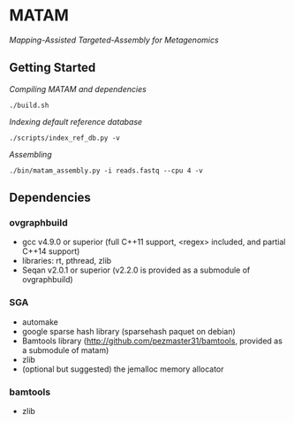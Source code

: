 # MATAM

*Mapping-Assisted Targeted-Assembly for Metagenomics* 

## Getting Started

*Compiling MATAM and dependencies*

`./build.sh`

*Indexing default reference database*

`./scripts/index_ref_db.py -v`

*Assembling*

`./bin/matam_assembly.py -i reads.fastq --cpu 4 -v`

## Dependencies

### ovgraphbuild

* gcc v4.9.0 or superior (full C++11 support, \<regex\> included, and partial C++14 support)
* libraries: rt, pthread, zlib
* Seqan v2.0.1 or superior (v2.2.0 is provided as a submodule of ovgraphbuild)

### SGA

* automake
* google sparse hash library (sparsehash paquet on debian)
* Bamtools library (http://github.com/pezmaster31/bamtools, provided as a submodule of matam)
* zlib
* (optional but suggested) the jemalloc memory allocator

### bamtools

* zlib
